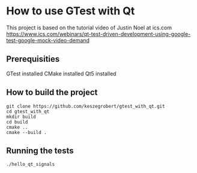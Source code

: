 # How to use GTest with Qt

This project is based on the tutorial video of Justin Noel at ics.com
https://www.ics.com/webinars/qt-test-driven-development-using-google-test-google-mock-video-demand

## Prerequisities

GTest installed
CMake installed
Qt5 installed

## How to build the project

```
git clone https://github.com/keszegrobert/gtest_with_qt.git
cd gtest_with_qt
mkdir build
cd build
cmake ..
cmake --build .
```

## Running the tests

```
./hello_qt_signals
```
